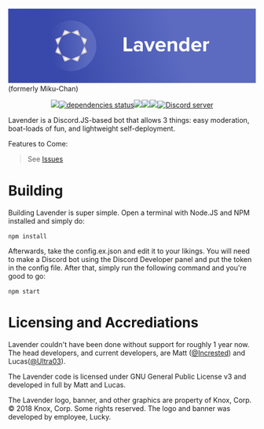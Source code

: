 ![Lavender Banner](img/banner.jpg)
(formerly Miku-Chan)
<div align="center">
	<p>	
    <a class="badge-align" href="https://www.codacy.com/app/KnoxCorp/Lavender?utm_source=github.com&amp;utm_medium=referral&amp;utm_content=KnoxDevTeam/Lavender&amp;utm_campaign=Badge_Grade"><img src="https://api.codacy.com/project/badge/Grade/8d6c96634d3e4bc4b5bb0933ce383d46"/></a><a class="badge" href="http://david-dm.org/knoxdevteam/lavender" data-reactid="26"><img src="http://david-dm.org/knoxdevteam/lavender/status.svg" alt="dependencies status" data-reactid="27"></a><img src="https://ci.appveyor.com/api/projects/status/1jrup0e7v2xl7w9m/branch/master?svg=true" data-reactid="28"><a href="https://travis-ci.org/KnoxDevTeam/Lavender"><img src="https://travis-ci.org/KnoxDevTeam/Lavender.svg?branch=master" /></a><a href="https://lavender.knoxcorp.me"><img src="https://img.shields.io/github/downloads/KnoxDevTeam/Lavender/total.svg" /></a><a href="https://discord.gg/MaK7BtW"><img src="https://discordapp.com/api/guilds/366247860502659084/embed.png" alt="Discord server" /></a>
	</p>
</div>

Lavender is a Discord.JS-based bot that allows 3 things: easy moderation, boat-loads of fun, and lightweight self-deployment.

Features to Come:
> See [Issues](https://github.com/KnoxDevTeam/Lavender/issues)

# Building
Building Lavender is super simple. Open a terminal with Node.JS and NPM installed and simply do:
```
npm install
```
Afterwards, take the config.ex.json and edit it to your likings. You will need to make a Discord bot using the Discord Developer panel and put the token in the config file. After that, simply run the following command and you're good to go:
```
npm start
```

# Licensing and Accrediations
Lavender couldn't have been done without support for roughly 1 year now. The head developers, and current developers, are Matt ([@Incrested](https://github.com/Incrested)) and Lucas([@Ultra03](https://github.com/Ultra03)).

The Lavender code is licensed under GNU General Public License v3 and developed in full by Matt and Lucas.

The Lavender logo, banner, and other graphics are property of Knox, Corp. &copy; 2018 Knox, Corp. Some rights reserved. The logo and banner was developed by employee, Lucky.
